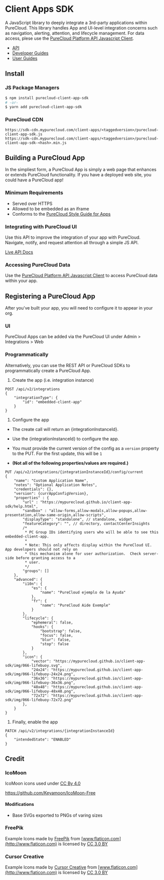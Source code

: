 # Client Apps SDK

A JavaScript library to deeply integrate a 3rd-party applications within PureCloud.  This library handles App and UI-level integration concerns such as navigation, alerting, attention, and lifecycle management. For data access, plese use the [PureCloud Platform API Javascript Client](https://developer.mypurecloud.com/api/rest/client-libraries/javascript/index.html).

* [API](https://developer.mypurecloud.com/api/client-apps/client-app-sdk.html)
* [Developer Guides](https://developer.mypurecloud.com/api/client-apps/index.html)
* [User Guides](https://help.mypurecloud.com/articles/about-custom-client-application-integrations/)

## Install

### JS Package Managers

```bash
$ npm install purecloud-client-app-sdk
# -or-
$ yarn add purecloud-client-app-sdk
```

### PureCloud CDN

```
https://sdk-cdn.mypurecloud.com/client-apps/<taggedversion>/purecloud-client-app-sdk.js
https://sdk-cdn.mypurecloud.com/client-apps/<taggedversion>/purecloud-client-app-sdk-<hash>.min.js
```

## Building a PureCloud App

In the simpliest form, a PureCloud App is simply a web page that enhances or extends PureCloud functionality.  If you have a deployed web site, you could have a PureCloud app!

### Minimum Requirements

* Served over HTTPS
* Allowed to be embedded as an iframe
* Conforms to the [PureCloud Style Guide for Apps](https://developer.mypurecloud.com/partners/)

### Integrating with PureCloud UI

Use this API to improve the integration of your app with PureCloud.  Navigate, notify, and request attention all through a simple JS API.

[Live API Docs](https://developer.mypurecloud.com/api/client-apps/client-app-sdk.html)

### Accessing PureCloud Data

Use the [PureCloud Platform API Javascript Client](https://developer.mypurecloud.com/api/rest/client-libraries/javascript/index.html) to access PureCloud data within your app.

## Registering a PureCloud App

After you've built your app, you will need to configure it to appear in your org.

### UI

PureCloud Apps can be added via the PureCloud UI under Admin > Integrations > Web

### Programmatically

Alternatively, you can use the REST API or PureCloud SDKs to programmatically create a PureCloud App.

1. Create the app (i.e. integration instance)

~~~
POST /api/v2/integrations
{
    "integrationType": {
        "id": "embedded-client-app"
    }
}
~~~

1. Configure the app

  - The create call will return an {integrationInstanceId}.

  - Use the {integrationInstanceId} to configure the app.

  - You must provide the current version of the config as a `version` property to the PUT.  For the first update, this will be `1`

  - __(Not all of the following properties/values are required.)__

~~~
PUT /api/v2/integrations/{integrationInstanceId}/config/current
{
    "name": "Custom Application Name",
    "notes": "Optional Application Notes",
    "credentials": {},
    "version": {currAppConfigVersion},
    "properties" : {
        "url" : "https://mypurecloud.github.io/client-app-sdk/help.html",
        "sandbox" : "allow-forms,allow-modals,allow-popups,allow-presentation,allow-same-origin,allow-scripts",
        "displayType": "standalone", // standalone, widget
        "featureCategory": "", // directory, contactCenterInsights
        /*
         * PC Group IDs identifying users who will be able to see this embedded-client-app.
         *
         * Note: This only affects display within the PureCloud UI.  App developers should not rely on
         * this mechanism alone for user authorization.  Check server-side before granting access to a
         * user.
         */
        "groups": []
    },
    "advanced": {
        "i10n": {
            "es": {
                "name": "PureCloud ejemplo de la Ayuda"
            },
            "fr": {
                "name": "PureCloud Aide Exemple"
            }
        },
        "lifecycle": {
            "ephemeral": false,
            "hooks": {
                "bootstrap": false,
                "focus": false,
                "blur": false,
                "stop": false
            }
        },
        "icon": {
            "vector": "https://mypurecloud.github.io/client-app-sdk/img/066-lifebuoy.svg",
            "24x24": "https://mypurecloud.github.io/client-app-sdk/img/066-lifebuoy-24x24.png",
            "36x36": "https://mypurecloud.github.io/client-app-sdk/img/066-lifebuoy-36x36.png",
            "48x48": "https://mypurecloud.github.io/client-app-sdk/img/066-lifebuoy-48x48.png",
            "72x72": "https://mypurecloud.github.io/client-app-sdk/img/066-lifebuoy-72x72.png"
        },
    }
}
~~~

1. Finally, enable the app

~~~
PATCH /api/v2/integrations/{integrationInstanceId}
{
    "intendedState": "ENABLED"
}
~~~

## Credit

### IcoMoon

IcoMoon icons used under [CC By 4.0](http://creativecommons.org/licenses/by/4.0/)

https://github.com/Keyamoon/IcoMoon-Free

#### Modifications
* Base SVGs exported to PNGs of varing sizes

### FreePik
Example Icons made by [FreePik](http://www.flaticon.com/packs/color-communication) from [www.flaticon.com](http://www.flaticon.com) is licensed by [CC 3.0 BY](http://creativecommons.org/licenses/by/3.0/)

### Cursor Creative
Example Icons made by [Cursor Creative](http://www.flaticon.com/authors/cursor-creative) from [www.flaticon.com](http://www.flaticon.com) is licensed by [CC 3.0 BY](http://creativecommons.org/licenses/by/3.0/)

